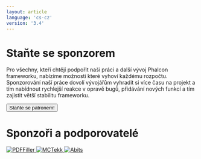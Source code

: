 ```yaml
---
layout: article
language: 'cs-cz'
version: '3.4'
---
```


# Staňte se sponzorem

Pro všechny, kteří chtějí podpořit naši práci a další vývoj Phalcon frameworku, nabízíme možnosti které vyhoví každému rozpočtu. Sponzorování naší práce dovolí vývojářům vyhradit si více času na projekt a tím nabídnout rychlejší reakce v opravě bugů, přidávání nových funkcí a tím zajistit větší stabilitu frameworku.

<a href="https://phalcon.link/fund">
<button class="btn button-small btn-danger">
    Staňte se patronem!
</button>
</a>

# Sponzoři a podporovatelé

<a href="https://pdffiller.com/" target="_blank">
    <img src="https://assets.phalconphp.com/phalcon/images/backers/pdffiller-240x60.png" alt="PDFFiller" />
</a>

<a href="https://mctekk.com/" target="_blank">
    <img src="https://assets.phalconphp.com/phalcon/images/backers/mctekk-240x60.png" alt="MCTekk" />
</a>

<a href="https://abits.com/" target="_blank">
    <img src="https://assets.phalconphp.com/phalcon/images/backers/abits-240x60.png" alt="Abits" />
</a>

